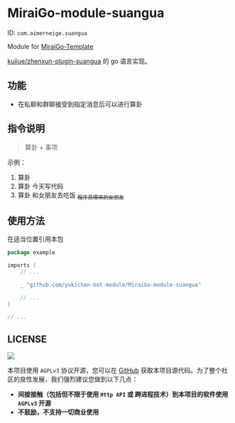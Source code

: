 # MiraiGo-module-suangua

ID: `com.aimerneige.suangua`

Module for [MiraiGo-Template](https://github.com/Logiase/MiraiGo-Template)

[kuiiue/zhenxun-plugin-suangua](https://github.com/kuiiue/zhenxun-plugin-suangua) 的 go 语言实现。

## 功能

- 在私聊和群聊接受到指定消息后可以进行算卦

## 指令说明

> 算卦 + 事项

示例：

1. 算卦
2. 算卦 今天写代码
3. 算卦 和女朋友去吃饭 <sub>~~程序员哪来的女朋友~~</sub>

## 使用方法

在适当位置引用本包

```go
package example

imports (
    // ...

    _ "github.com/yukichan-bot-module/MiraiGo-module-suangua"

    // ...
)

// ...
```

## LICENSE

<a href="https://www.gnu.org/licenses/agpl-3.0.en.html">
<img src="https://www.gnu.org/graphics/agplv3-155x51.png">
</a>

本项目使用 `AGPLv3` 协议开源，您可以在 [GitHub](https://github.com/yukichan-bot-module/MiraiGo-module-suangua) 获取本项目源代码。为了整个社区的良性发展，我们强烈建议您做到以下几点：

- **间接接触（包括但不限于使用 `Http API` 或 跨进程技术）到本项目的软件使用 `AGPLv3` 开源**
- **不鼓励，不支持一切商业使用**

